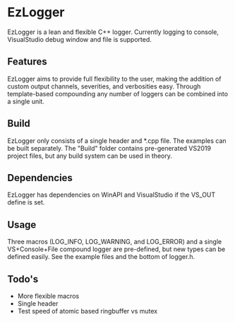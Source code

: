 # EzLogger
EzLogger is a lean and flexible C++ logger. Currently logging to console, VisualStudio debug window and file is supported.

## Features
EzLogger aims to provide full flexibility to the user, making the addition of custom output channels, severities, and verbosities easy. Through template-based compounding any number of loggers can be combined into a single unit.

## Build
EzLogger only consists of a single header and *.cpp file. The examples can be built separately.
The "Build" folder contains pre-generated VS2019 project files, but any build system can be used in theory.

## Dependencies
EzLogger has dependencies on WinAPI and VisualStudio if the VS_OUT define is set.

## Usage
Three macros (LOG_INFO, LOG_WARNING, and LOG_ERROR) and a single VS+Console+File compound logger are pre-defined, but new types can be defined easily. See the example files and the bottom of logger.h.


## Todo's
- More flexible macros
- Single header
- Test speed of atomic based ringbuffer vs mutex
